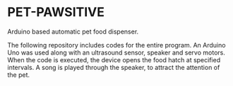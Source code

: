 # PET-PAWSITIVE
Arduino based automatic pet food dispenser.

The following repository includes codes for the entire program. 
An Arduino Uno was used along with an ultrasound sensor, speaker and servo motors.
When the code is executed, the device opens the food hatch at specified intervals.
A song is played through the speaker, to attract the attention of the pet.
